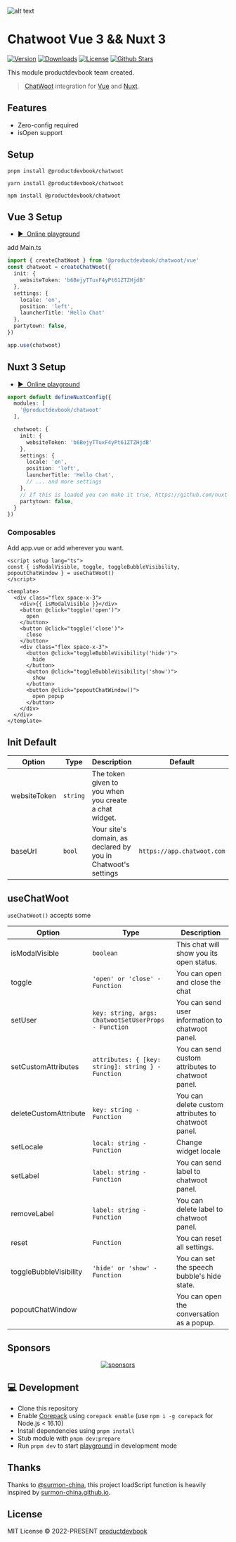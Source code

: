 ![alt text](./.github/assets/chatwoot.png)

# Chatwoot Vue 3 && Nuxt 3
<p>
      <a href="https://www.npmjs.com/package/@productdevbook/chatwoot"><img src="https://img.shields.io/npm/v/@productdevbook/chatwoot.svg?style=flat&colorA=002438&colorB=28CF8D" alt="Version"></a>
      <a href="https://www.npmjs.com/package/@productdevbook/chatwoot"><img src="https://img.shields.io/npm/dm/@productdevbook/chatwoot.svg?style=flat&colorA=002438&colorB=28CF8D" alt="Downloads"></a>
      <a href="./LICENSE"><img src="https://img.shields.io/github/license/productdevbookcom/chatwoot.svg?style=flat&colorA=002438&colorB=28CF8D" alt="License"></a>
      <a href="https://github.com/productdevbookcom/chatwoot">
      <img src="https://img.shields.io/github/stars/productdevbookcom/chatwoot.svg?style=social&label=Star&maxAge=2592000" alt="Github Stars"> </a>
</p>


This module productdevbook team created.

> [ChatWoot](https://www.chatwoot.com/help-center) integration for [Vue](https://vuejs.org)
> and [Nuxt](https://nuxtjs.org).

## Features

- Zero-config required
- isOpen support

## Setup
```
pnpm install @productdevbook/chatwoot
```
```
yarn install @productdevbook/chatwoot
```
```
npm install @productdevbook/chatwoot
```

## Vue 3 Setup

- [▶️ &nbsp;Online playground](https://stackblitz.com/github/productdevbookcom/chatwoot/tree/main/demo/vue3)

add Main.ts

```ts
import { createChatWoot } from '@productdevbook/chatwoot/vue'
const chatwoot = createChatWoot({
  init: {
    websiteToken: 'b6BejyTTuxF4yPt61ZTZHjdB'
  },
  settings: {
    locale: 'en',
    position: 'left',
    launcherTitle: 'Hello Chat'
  },
  partytown: false,
})

app.use(chatwoot)
```

## Nuxt 3 Setup

- [▶️ &nbsp;Online playground](https://stackblitz.com/github/productdevbookcom/chatwoot/tree/main/demo/nuxt3)


```ts
export default defineNuxtConfig({
  modules: [
    '@productdevbook/chatwoot'
  ],

  chatwoot: {
    init: {
      websiteToken: 'b6BejyTTuxF4yPt61ZTZHjdB'
    },
    settings: {
      locale: 'en',
      position: 'left',
      launcherTitle: 'Hello Chat',
      // ... and more settings
    },
    // If this is loaded you can make it true, https://github.com/nuxt-modules/partytown
    partytown: false,
  }
})
```

### Composables
Add app.vue or add wherever you want.

```vue
<script setup lang="ts">
const { isModalVisible, toggle, toggleBubbleVisibility, popoutChatWindow } = useChatWoot()
</script>

<template>
  <div class="flex space-x-3">
    <div>{{ isModalVisible }}</div>
    <button @click="toggle('open')">
      open
    </button>
    <button @click="toggle('close')">
      close
    </button>
    <div class="flex space-x-3">
      <button @click="toggleBubbleVisibility('hide')">
        hide
      </button>
      <button @click="toggleBubbleVisibility('show')">
        show
      </button>
      <button @click="popoutChatWindow()">
        open popup
      </button>
    </div>
  </div>
</template>
```


## Init Default

| Option         | Type     | Description                                                       | Default                  |
| -------------- | -------- | ----------------------------------------------------------------- | ------------------------ |
| websiteToken         | `string` | The token given to you when you create a chat widget. |    |
| baseUrl       | `bool`   | Your site's domain, as declared by you in Chatwoot's settings | `https://app.chatwoot.com`    |


## useChatWoot

`useChatWoot()` accepts some

| Option         | Type     | Description                                                        |
| -------------- | -------- | -----------------------------------------------------------------  |
| isModalVisible   | `boolean` | This chat will show you its open status.    |
| toggle       | `'open' or 'close' - Function `   |   You can open and close the chat   |
| setUser       | `key: string, args: ChatwootSetUserProps - Function`   | You can send user information to chatwoot panel.     |
| setCustomAttributes       | `attributes: { [key: string]: string } - Function`   | You can send custom attributes to chatwoot panel.   |
| deleteCustomAttribute       | `key: string - Function`   | You can delete custom attributes to chatwoot panel.   |
| setLocale       | `local: string - Function`   |  Change widget locale  |
| setLabel       | `label: string - Function`   |  You can send label to chatwoot panel.        |
| removeLabel       | `label: string - Function`   |  You can delete label to chatwoot panel.        |
| reset       | `Function` |  You can reset all settings.   |
| toggleBubbleVisibility       | `'hide' or 'show' - Function`   | You can set the speech bubble's hide state.    |
| popoutChatWindow       |  | You can open the conversation as a popup.  |

## Sponsors

<p align="center">
  <a href="https://cdn.jsdelivr.net/gh/productdevbook/static/sponsors.svg">
    <img alt="sponsors" src='https://cdn.jsdelivr.net/gh/productdevbook/static/sponsors.svg'/>
  </a>
</p>



## 💻 Development

- Clone this repository
- Enable [Corepack](https://github.com/nodejs/corepack) using `corepack enable` (use `npm i -g corepack` for Node.js < 16.10)
- Install dependencies using `pnpm install`
- Stub module with `pnpm dev:prepare`
- Run `pnpm dev` to start [playground](./playground) in development mode

## Thanks

Thanks to [@surmon-china](https://github.com/surmon-china), this project loadScript function is heavily inspired by [surmon-china.github.io](https://github.com/surmon-china/surmon-china.github.io).

## License

MIT License © 2022-PRESENT [productdevbook](https://github.com/productdevbook)
